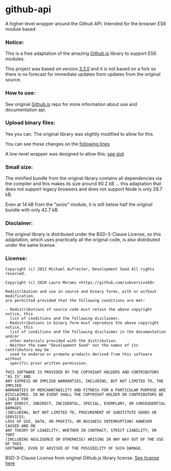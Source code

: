 # github-api

A higher-level wrapper around the Github API. Intended for the browser ES6 module based


### Notice:

This is a free adaptation of the amazing [Github.js](https://github.com/github-tools/github) library to support ES6 modules.

This project was based on version [3.3.0](https://github.com/github-tools/github/tree/v3.3.0) and it is not based on a fork so there is no forecast for immediate updates from updates from the original source.

### How to use:

See original [Github.js](https://github.com/github-tools/github#usage) repo for more information about use and documentation api.


### Upload binary files:

Yes you can. The original library was slightly modified to allow for this.

You can see these changes on the [following lines](https://github.com/subversivo58/github-api/blob/master/Repository.mjs#L269,L286)

A low-level wrapper was designed to allow this: [see gist](https://gist.github.com/subversivo58/9ad5273e931b3c223c4826c5ef5403f5)


### Small size:

The minified bundle from the original library contains all dependencies via the compiler and this makes its size around 90.2 kB ... this adaptation that does not support legacy browsers and does not support Node is only 28.7 kB.

Even at 14 kB from the "axios" module, it is still below half the original bundle with only 42.7 kB.


### Disclainer:

The original library is distributed under the BSD-3-Clause License, so this adaptation, which uses practically all the original code, is also distributed under the same license.


### License:

```license
Copyright (c) 2012 Michael Aufreiter, Development Seed All rights reserved.

Copyright (c) 2020 Lauro Moraes <https://github.com/subversivo58>

Redistribution and use in source and binary forms, with or without modification,
are permitted provided that the following conditions are met:

- Redistributions of source code must retain the above copyright notice, this
  list of conditions and the following disclaimer.
- Redistributions in binary form must reproduce the above copyright notice, this
  list of conditions and the following disclaimer in the documentation and/or
  other materials provided with the distribution.
- Neither the name "Development Seed" nor the names of its contributors may be
  used to endorse or promote products derived from this software without
  specific prior written permission.

THIS SOFTWARE IS PROVIDED BY THE COPYRIGHT HOLDERS AND CONTRIBUTORS "AS IS" AND
ANY EXPRESS OR IMPLIED WARRANTIES, INCLUDING, BUT NOT LIMITED TO, THE IMPLIED
WARRANTIES OF MERCHANTABILITY AND FITNESS FOR A PARTICULAR PURPOSE ARE
DISCLAIMED. IN NO EVENT SHALL THE COPYRIGHT HOLDER OR CONTRIBUTORS BE LIABLE FOR
ANY DIRECT, INDIRECT, INCIDENTAL, SPECIAL, EXEMPLARY, OR CONSEQUENTIAL DAMAGES
(INCLUDING, BUT NOT LIMITED TO, PROCUREMENT OF SUBSTITUTE GOODS OR SERVICES;
LOSS OF USE, DATA, OR PROFITS; OR BUSINESS INTERRUPTION) HOWEVER CAUSED AND ON
ANY THEORY OF LIABILITY, WHETHER IN CONTRACT, STRICT LIABILITY, OR TORT
(INCLUDING NEGLIGENCE OR OTHERWISE) ARISING IN ANY WAY OUT OF THE USE OF THIS
SOFTWARE, EVEN IF ADVISED OF THE POSSIBILITY OF SUCH DAMAGE.
```

BSD-3-Clause License from original Github.js library license. [See license here](https://github.com/github-tools/github/blob/master/LICENSE)

